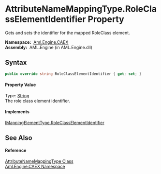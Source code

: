 AttributeNameMappingType.RoleClassElementIdentifier Property
============================================================
Gets and sets the identifier for the mapped RoleClass element.

  **Namespace:**  [Aml.Engine.CAEX][1]  
  **Assembly:**  AML.Engine (in AML.Engine.dll)

Syntax
------

```csharp
public override string RoleClassElementIdentifier { get; set; }
```

#### Property Value
Type: [String][2]  
 The role class element identifier. 
#### Implements
[IMappingElementType.RoleClassElementIdentifier][3]  


See Also
--------

#### Reference
[AttributeNameMappingType Class][4]  
[Aml.Engine.CAEX Namespace][1]  

[1]: ../README.md
[2]: https://docs.microsoft.com/dotnet/api/system.string
[3]: ../IMappingElementType/RoleClassElementIdentifier.md
[4]: README.md
[5]: https://www.automationml.org
[6]: ../../icons/logoShade.png